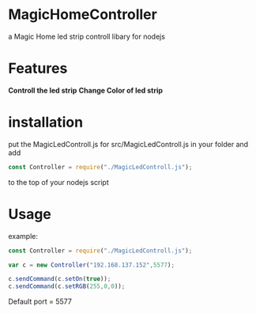 # MagicHomeController
a Magic Home led strip controll libary for nodejs
# Features
**Controll the led strip**
**Change Color of led strip**
# installation
put the MagicLedControll.js for src/MagicLedControll.js in your folder and add
```javascript
const Controller = require("./MagicLedControll.js");
```
to the top of your nodejs script
# Usage
example:
```javascript
const Controller = require("./MagicLedControll.js");

var c = new Controller("192.168.137.152",5577);

c.sendCommand(c.setOn(true));
c.sendCommand(c.setRGB(255,0,0));
```
Default port = 5577
